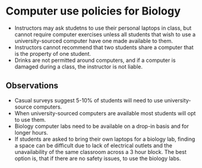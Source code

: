 # Computer use policies for Biology
- Instructors may ask studetns to use their personal laptops in class, but cannot require computer exercises unless all students that wish to use a university-sourced computer have one made available to them.
- Instructors cannot recommend that two students share a computer that is the property of one student. 
- Drinks are not permitted around computers, and if a computer is damaged during a class, the instructor is not liable. 

## Observations
- Casual surveys suggest 5-10% of students will need to use university-source computers.
- When university-sourced computers are available most students will opt to use them.
- Biology computer labs need to be available on a drop-in basis and for longer hours.
- If students are asked to bring their own laptops for a biology lab, finding a space can be difficult due to lack of electrical outlets and the unavailability of the same classroom across a 3 hour block. The best option is, that if there are no safety issues, to use the biology labs.


